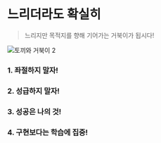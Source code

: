 # 느리더라도 확실히
> 느리지만 목적지를 향해 기어가는 거북이가 됩시다!
> 
![토끼와 거북이 2](https://github.com/user-attachments/assets/01c46ea1-c39c-4465-8eac-ffdb83f8d6b4)
### 1. 좌절하지 말자!
### 2. 성급하지 말자!
### 3. 성공은 나의 것!
### 4. 구현보다는 학습에 집중!


